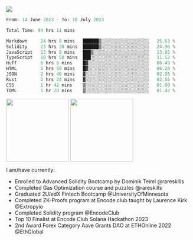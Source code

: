 <div align="left">
<div/> 

<img src="https://wakatime.com/badge/user/39656be6-a34f-44a0-8412-8ef48d72ffb1.svg" />
  
<!--START_SECTION:waka-->

```python
From: 14 June 2023 - To: 10 July 2023

Total Time: 94 hrs 11 mins

Markdown     24 hrs 8 mins   ██████▒░░░░░░░░░░░░░░░░░░   25.63 %
Solidity     23 hrs 30 mins  ██████▒░░░░░░░░░░░░░░░░░░   24.96 %
JavaScript   13 hrs 8 mins   ███▒░░░░░░░░░░░░░░░░░░░░░   13.95 %
TypeScript   10 hrs 50 mins  ███░░░░░░░░░░░░░░░░░░░░░░   11.52 %
Huff         6 hrs 6 mins    █▓░░░░░░░░░░░░░░░░░░░░░░░   06.49 %
HTML         5 hrs 50 mins   █▓░░░░░░░░░░░░░░░░░░░░░░░   06.20 %
JSON         2 hrs 46 mins   ▓░░░░░░░░░░░░░░░░░░░░░░░░   02.95 %
Rust         2 hrs 24 mins   ▓░░░░░░░░░░░░░░░░░░░░░░░░   02.56 %
CSS          1 hr 42 mins    ▒░░░░░░░░░░░░░░░░░░░░░░░░   01.80 %
TOML         1 hr 20 mins    ▒░░░░░░░░░░░░░░░░░░░░░░░░   01.42 %
```

<!--END_SECTION:waka-->
  
<img align="center" height="170" src="https://github-readme-stats-sigma-five.vercel.app/api?username=mmsaki&show_icons=true&bg_color=00000000"/>
<img align="center" height="170" src="https://github-readme-stats-sigma-five.vercel.app/api/top-langs/?username=mmsaki&count_private=true&layout=compact&langs_count=8&hide=jupyter%20notebook"/>
 
<br>
 
I am/have currently:
- Enrolled to Advanced Solidity Bootcamp by Dominik Teiml @rareskills
- Completed Gas Optimization course and puzzles @rareskills
- Graduated 2U/edX Fintech Bootcamp @UniversityOfMinnesota
- Completed ZK-Proofs program at Encode club taught by Laurence Kirk @Extropyio
- Completed Solidity program @EncodeClub
- Top 10 Finalist at Encode Club Solana Hackathon 2023
- 2nd Award Forex Category Aave Grants DAO at ETHOnline 2022 @EthGlobal
